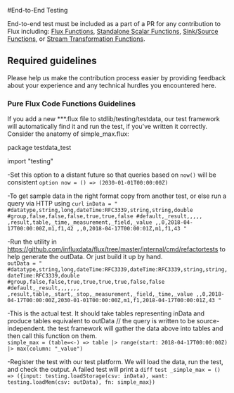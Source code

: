 #End-to-End Testing

End-to-end test must be included as a part of a PR for any contribution to Flux including: [Flux Functions](https://github.com/Anaisdg/flux/blob/contributing/docs/Flux_Functions.md), [Standalone Scalar Functions](https://github.com/Anaisdg/flux/blob/contributing/docs/Scalar_Functions.md), [Sink/Source Functions](https://github.com/Anaisdg/flux/blob/contributing/docs/Source_Sink_Functions.md), or [Stream Transformation Functions](https://github.com/Anaisdg/flux/blob/contributing/docs/Stream_Transformation_Functions.md). 

## Required guidelines

Please help us make the contribution process easier by providing feedback about your experience and any technical hurdles you encountered here.

### **Pure Flux Code Functions Guidelines**

If you add a new ***.flux file to stdlib/testing/testdata, our test framework will automatically find it and run the test, if you've written it correctly. Consider the anatomy of simple_max.flux:

package testdata_test
 
import "testing"

-Set this option to a distant future so that queries based on `now()` will be consistent
`option now = () => (2030-01-01T00:00:00Z)`

-To get sample data in the right format copy from another test, or else run a query via HTTP using `curl` 
`inData = "
#datatype,string,long,dateTime:RFC3339,string,string,double
#group,false,false,false,true,true,false
#default,_result,,,,,
,result,table,_time,_measurement,_field,_value
,,0,2018-04-17T00:00:00Z,m1,f1,42
,,0,2018-04-17T00:00:01Z,m1,f1,43
"`

-Run the utility in https://github.com/influxdata/flux/tree/master/internal/cmd/refactortests to help generate the outData.  Or just build it up by hand.  
`outData = "
#datatype,string,long,dateTime:RFC3339,dateTime:RFC3339,string,string,dateTime:RFC3339,double
#group,false,false,true,true,true,true,false,false
#default,_result,,,,,,,
,result,table,_start,_stop,_measurement,_field,_time,_value
,,0,2018-04-17T00:00:00Z,2030-01-01T00:00:00Z,m1,f1,2018-04-17T00:00:01Z,43
"`

-This is the actual test.  It should take tables representing inData and produce tables equivalent to outData
// the query is written to be source-independent.  the test framework will gather the data above into tables and then call this function on them.  
`simple_max = (table=<-) =>
	table
		|> range(start: 2018-04-17T00:00:00Z)
		|> max(column: "_value")`

-Register the test with our test platform.  We will load the data, run the test, and check the output. A failed test will print a `diff`
`test _simple_max = () =>
	({input: testing.loadStorage(csv: inData), want: testing.loadMem(csv: outData), fn: simple_max})`

